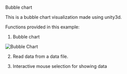 Bubble chart

This is a bubble chart visualization made using unity3d.

Functions provided in this example:

1. Bubble chart

![Bubble Chart](https://github.com/ImmersiveAnalyticsUNCC/Immersive.Unity.Vis/blob/master/Bubble_Chart/bubble_chart.png)

2. Read data from a data file.

3. Interactive mouse selection for showing data


